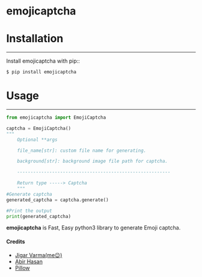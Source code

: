 # emojicaptcha

# Installation
------------

Install emojicaptcha with pip::

    $ pip install emojicaptcha

# Usage
------------

``` python
from emojicaptcha import EmojiCaptcha

captcha = EmojiCaptcha()
"""
    Optional **args

    file_name[str]: custom file name for generating.

    background[str]: background image file path for captcha.

    ---------------------------------------------------------

    Return type -----> Captcha
    """
#Generate captcha
generated_captcha = captcha.generate()

#Print the output
print(generated_captcha)
```

**emojicaptcha** is Fast, Easy python3 library to generate Emoji captcha.

#### Credits
- [Jigar Varma(me😉)](https://github.com/JigarVarma2005)
- [Abir Hasan](https://github.com/AbirHasan2005)
- [Pillow](https://github.com/python-pillow/Pillow)
